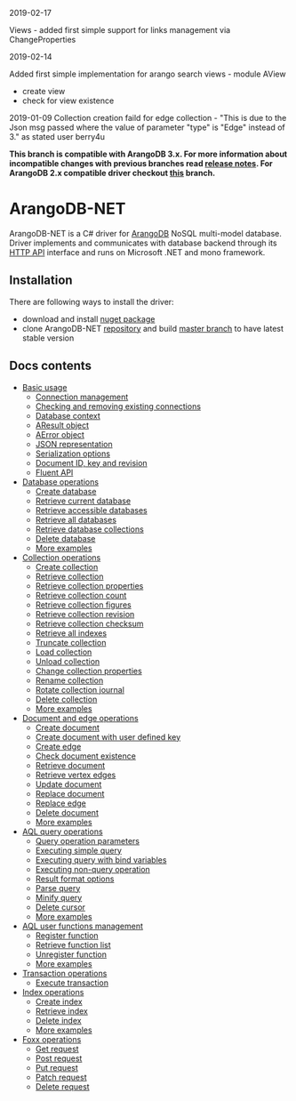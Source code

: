 2019-02-17

Views - added first simple support for links management via ChangeProperties 

2019-02-14

Added first simple implementation for arango search views - module AView
- create view
- check for view existence

2019-01-09
Collection creation faild for edge collection -
"This is due to the Json msg passed where the value of parameter "type" is "Edge" instead of 3." as stated user berry4u 
<br/>

**This branch is compatible with ArangoDB 3.x. For more information about incompatible changes with previous branches read [release notes](https://docs.arangodb.com/devel/Manual/ReleaseNotes/UpgradingChanges30.html). For ArangoDB 2.x compatible driver checkout [this](https://github.com/yojimbo87/ArangoDB-NET/tree/2.x) branch.**

# ArangoDB-NET

ArangoDB-NET is a C# driver for [ArangoDB](https://www.arangodb.com/) NoSQL multi-model database. Driver implements and communicates with database backend through its [HTTP API](https://docs.arangodb.com/3.0/HTTP/index.html) interface and runs on Microsoft .NET and mono framework.

## Installation

There are following ways to install the driver:

- download and install [nuget package](https://www.nuget.org/packages/ArangoDB-NET/)
- clone ArangoDB-NET [repository](https://github.com/yojimbo87/ArangoDB-NET) and build [master branch](https://github.com/yojimbo87/ArangoDB-NET/tree/master) to have latest stable version

## Docs contents

- [Basic usage](docs/BasicUsage.md)
  - [Connection management](docs/BasicUsage.md#connection-management)
  - [Checking and removing existing connections](docs/BasicUsage.md#checking-and-removing-existing-connections)
  - [Database context](docs/BasicUsage.md#database-context)
  - [AResult object](docs/BasicUsage.md#aresult-object)
  - [AError object](docs/BasicUsage.md#aerror-object)
  - [JSON representation](docs/BasicUsage.md#json-representation)
  - [Serialization options](docs/BasicUsage.md#serialization-options)
  - [Document ID, key and revision](docs/BasicUsage.md#document-id-key-and-revision)
  - [Fluent API](docs/BasicUsage.md#fluent-api)
- [Database operations](docs/DatabaseOperations.md)
  - [Create database](docs/DatabaseOperations.md#create-database)
  - [Retrieve current database](docs/DatabaseOperations.md#retrieve-current-database)
  - [Retrieve accessible databases](docs/DatabaseOperations.md#retrieve-accessible-databases)
  - [Retrieve all databases](docs/DatabaseOperations.md#retrieve-all-databases)
  - [Retrieve database collections](docs/DatabaseOperations.md#retrieve-database-collections)
  - [Delete database](docs/DatabaseOperations.md#delete-database)
  - [More examples](docs/DatabaseOperations.md#more-examples)
- [Collection operations](docs/CollectionOperations.md)
  - [Create collection](docs/CollectionOperations.md#create-collection)
  - [Retrieve collection](docs/CollectionOperations.md#retrieve-collection)
  - [Retrieve collection properties](docs/CollectionOperations.md#retrieve-collection-properties)
  - [Retrieve collection count](docs/CollectionOperations.md#retrieve-collection-count)
  - [Retrieve collection figures](docs/CollectionOperations.md#retrieve-collection-figures)
  - [Retrieve collection revision](docs/CollectionOperations.md#retrieve-collection-revision)
  - [Retrieve collection checksum](docs/CollectionOperations.md#retrieve-collection-checksum)
  - [Retrieve all indexes](docs/CollectionOperations.md#retrieve-all-indexes)
  - [Truncate collection](docs/CollectionOperations.md#truncate-collection)
  - [Load collection](docs/CollectionOperations.md#load-collection)
  - [Unload collection](docs/CollectionOperations.md#unload-collection)
  - [Change collection properties](docs/CollectionOperations.md#change-collection-properties)
  - [Rename collection](docs/CollectionOperations.md#rename-collection)
  - [Rotate collection journal](docs/CollectionOperations.md#rotate-collection-journal)
  - [Delete collection](docs/CollectionOperations.md#delete-collection)
  - [More examples](docs/CollectionOperations.md#more-examples)
- [Document and edge operations](docs/DocumentAndEdgeOperations.md)
  - [Create document](docs/DocumentAndEdgeOperations.md#create-document)
  - [Create document with user defined key](docs/DocumentAndEdgeOperations.md#create-document-with-user-defined-key)
  - [Create edge](docs/DocumentAndEdgeOperations.md#create-edge)
  - [Check document existence](docs/DocumentAndEdgeOperations.md#check-document-existence)
  - [Retrieve document](docs/DocumentAndEdgeOperations.md#retrieve-document)
  - [Retrieve vertex edges](docs/DocumentAndEdgeOperations.md#retrieve-vertex-edges)
  - [Update document](docs/DocumentAndEdgeOperations.md#update-document)
  - [Replace document](docs/DocumentAndEdgeOperations.md#replace-document)
  - [Replace edge](docs/DocumentAndEdgeOperations.md#replace-edge)
  - [Delete document](docs/DocumentAndEdgeOperations.md#delete-document)
  - [More examples](docs/DocumentAndEdgeOperations.md#more-examples)
- [AQL query operations](docs/QueryOperations.md)
  - [Query operation parameters](docs/QueryOperations.md#query-operation-parameters)
  - [Executing simple query](docs/QueryOperations.md#executing-simple-query)
  - [Executing query with bind variables](docs/QueryOperations.md#executing-query-with-bind-variables)
  - [Executing non-query operation](docs/QueryOperations.md#executing-non-query-operation)
  - [Result format options](docs/QueryOperations.md#result-format-options)
  - [Parse query](docs/QueryOperations.md#parse-query)
  - [Minify query](docs/QueryOperations.md#minify-query)
  - [Delete cursor](docs/QueryOperations.md#delete-cursor)
  - [More examples](docs/QueryOperations.md#more-examples)
- [AQL user functions management](docs/FunctionOperations.md)
  - [Register function](docs/FunctionOperations.md#register-function)
  - [Retrieve function list](docs/FunctionOperations.md#retrieve-function-list)
  - [Unregister function](docs/FunctionOperations.md#unregister-function)
  - [More examples](docs/FunctionOperations.md#more-examples)
- [Transaction operations](docs/TransactionOperations.md)
  - [Execute transaction](docs/TransactionOperations.md#execute-transaction)
- [Index operations](docs/IndexOperations.md)
  - [Create index](docs/IndexOperations.md#create-index)
  - [Retrieve index](docs/IndexOperations.md#retrieve-index)
  - [Delete index](docs/IndexOperations.md#delete-index)
  - [More examples](docs/IndexOperations.md#more-examples)
- [Foxx operations](docs/FoxxOperations.md)
  - [Get request](docs/FoxxOperations.md#get-request)
  - [Post request](docs/FoxxOperations.md#post-request)
  - [Put request](docs/FoxxOperations.md#put-request)
  - [Patch request](docs/FoxxOperations.md#patch-request)
  - [Delete request](docs/FoxxOperations.md#delete-request)
